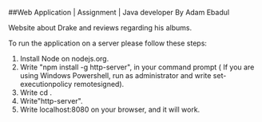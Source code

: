 ##Web Application | Assignment | Java developer
By Adam Ebadul

Website about Drake and reviews regarding his albums.

To run the application on a server please follow these steps: 

1. Install Node on nodejs.org.
2. Write "npm install -g http-server", in your command prompt ( If you are using Windows Powershell, run as administrator and write set-executionpolicy remotesigned).
3. Write cd <where your map is located>.
4. Write"http-server".
5. Write localhost:8080 on your browser, and it will work.

